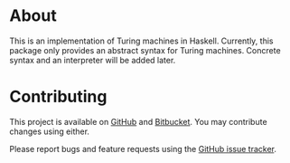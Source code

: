 # About

This is an implementation of Turing machines in Haskell.
Currently, this package only provides an abstract syntax for Turing machines.
Concrete syntax and an interpreter will be added later.

# Contributing

This project is available on [GitHub](https://github.com/davidlazar/utm) and [Bitbucket](https://bitbucket.org/davidlazar/utm/). You may contribute changes using either.

Please report bugs and feature requests using the [GitHub issue tracker](https://github.com/davidlazar/utm/issues).
